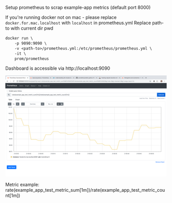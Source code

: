 Setup prometheus to scrap example-app metrics (default port 8000)

If you're running docker not on mac - please replace `docker.for.mac.localhost` with `localhost` in prometheus.yml
Replace path-to with current dir pwd

```
docker run \
    -p 9090:9090 \
    -v <path-to>/prometheus.yml:/etc/prometheus/prometheus.yml \
    -it \
    prom/prometheus
```
Dashboard is accessible via http://localhost:9090

![Dashboard](https://github.com/alexlokotochek/predictive-alerting/blob/master/integrations/prometheus/example.png)


Metric example: rate(example_app_test_metric_sum[1m])/rate(example_app_test_metric_count[1m])